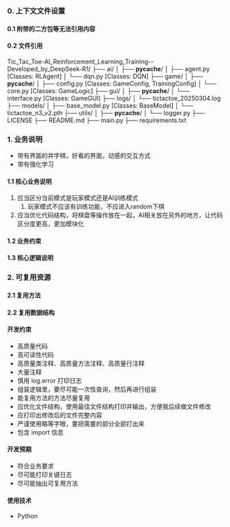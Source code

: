 ### 0. 上下文文件设置

#### 0.1 附带的二方包等无法引用内容

#### 0.2 文件引用

Tic_Tac_Toe-AI_Reinforcement_Learning_Training--Developed_by_DeepSeek-R1/
├── ai/
│ ├── __pycache__/
│ ├── agent.py [Classes: RLAgent]
│ └── dqn.py [Classes: DQN]
├── game/
│ ├── __pycache__/
│ ├── config.py [Classes: GameConfig, TrainingConfig]
│ └── core.py [Classes: GameLogic]
├── gui/
│ ├── __pycache__/
│ └── interface.py [Classes: GameGUI]
├── logs/
│ └── tictactoe_20250304.log
├── models/
│ ├── base_model.py [Classes: BaseModel]
│ └── tictactoe_n3_v2.pth
├── utils/
│ ├── __pycache__/
│ └── logger.py
├── LICENSE
├── README.md
├── main.py
├── requirements.txt

### 1. 业务说明

- 带有界面的井字棋，好看的界面，动感的交互方式
- 带有强化学习

#### 1.1 核心业务说明

1. 应当区分当前模式是玩家模式还是AI训练模式
    1. 玩家模式不应该有训练功能，不应进入random下棋
2. 应当优化代码结构，将棋盘等操作放在一起，AI相关放在另外的地方，让代码区分度更高，更加模块化

#### 1.2 业务约束

#### 1.3 核心逻辑说明

### 2. 可复用资源

#### 2.1 复用方法

#### 2.2 复用数据结构

#### 开发约束

- 高质量代码
- 高可读性代码
- 高质量类注释、高质量方法注释、高质量行注释
- 大量注释
- 慎用 log.error 打印日志
- 组装逻辑里，要尽可能一次性查询，然后再进行组装
- 能复用方法的方法尽量复用
- 应优化文件结构，使用最佳文件结构打印并输出，方便我后续做文件修改
- 应打印出修改后的文件完整内容
- 严谨使用略等字眼，要把需要的部分全部打出来
- 包含 import 信息

#### 开发预期

- 符合业务要求
- 尽可能打印关键日志
- 尽可能抽出可复用方法

#### 使用技术

- Python
